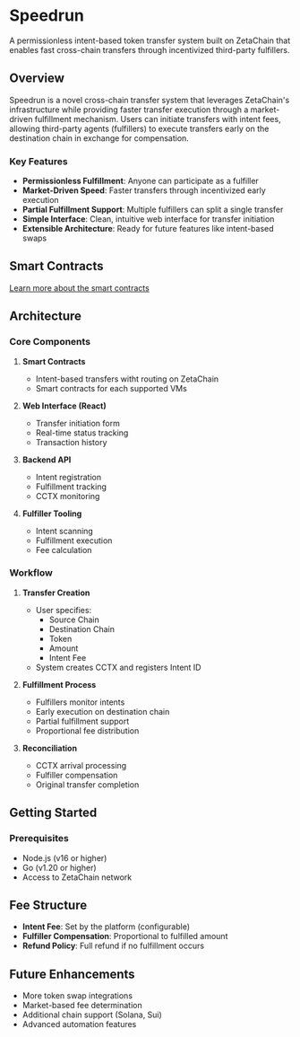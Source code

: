 # Speedrun

A permissionless intent-based token transfer system built on ZetaChain that enables fast cross-chain transfers through incentivized third-party fulfillers.

## Overview

Speedrun is a novel cross-chain transfer system that leverages ZetaChain's infrastructure while providing faster transfer execution through a market-driven fulfillment mechanism. Users can initiate transfers with intent fees, allowing third-party agents (fulfillers) to execute transfers early on the destination chain in exchange for compensation.

### Key Features

- **Permissionless Fulfillment**: Anyone can participate as a fulfiller
- **Market-Driven Speed**: Faster transfers through incentivized early execution
- **Partial Fulfillment Support**: Multiple fulfillers can split a single transfer
- **Simple Interface**: Clean, intuitive web interface for transfer initiation
- **Extensible Architecture**: Ready for future features like intent-based swaps

## Smart Contracts

[Learn more about the smart contracts](./contracts/evm/README.md)

## Architecture

### Core Components

1. **Smart Contracts**
   - Intent-based transfers witht routing on ZetaChain
   - Smart contracts for each supported VMs

1. **Web Interface (React)**
   - Transfer initiation form
   - Real-time status tracking
   - Transaction history

2. **Backend API**
   - Intent registration
   - Fulfillment tracking
   - CCTX monitoring

3. **Fulfiller Tooling**
   - Intent scanning
   - Fulfillment execution
   - Fee calculation

### Workflow

1. **Transfer Creation**
   - User specifies:
     - Source Chain
     - Destination Chain
     - Token
     - Amount
     - Intent Fee
   - System creates CCTX and registers Intent ID

2. **Fulfillment Process**
   - Fulfillers monitor intents
   - Early execution on destination chain
   - Partial fulfillment support
   - Proportional fee distribution

3. **Reconciliation**
   - CCTX arrival processing
   - Fulfiller compensation
   - Original transfer completion

## Getting Started

### Prerequisites

- Node.js (v16 or higher)
- Go (v1.20 or higher)
- Access to ZetaChain network


## Fee Structure

- **Intent Fee**: Set by the platform (configurable)
- **Fulfiller Compensation**: Proportional to fulfilled amount
- **Refund Policy**: Full refund if no fulfillment occurs

## Future Enhancements

- More token swap integrations
- Market-based fee determination
- Additional chain support (Solana, Sui)
- Advanced automation features

